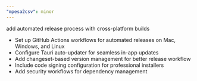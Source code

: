 ```yaml
---
"mpesa2csv": minor
---
```


add automated release process with cross-platform builds

- Set up GitHub Actions workflows for automated releases on Mac, Windows, and Linux
- Configure Tauri auto-updater for seamless in-app updates
- Add changeset-based version management for better release workflow
- Include code signing configuration for professional installers
- Add security workflows for dependency management
